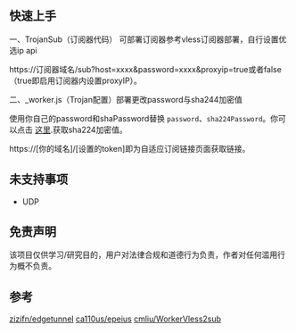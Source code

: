## 快速上手
一、TrojanSub（订阅器代码） 可部署订阅器参考vless订阅器部署，自行设置优选ip api

https://订阅器域名/sub?host=xxxx&password=xxxx&proxyip=true或者false（true即启用订阅器内设置proxyIP）。


二、_worker.js（Trojan配置）部署更改password与sha244加密值

使用你自己的password和shaPassword替换 `password`、`sha224Password`。你可以点击 [这里](https://www.atatus.com/tools/sha224-to-hash).获取sha224加密值。

https://[你的域名]/[设置的token]即为自适应订阅链接页面获取链接。

## 未支持事项
- UDP

## 免责声明
该项目仅供学习/研究目的，用户对法律合规和道德行为负责，作者对任何滥用行为概不负责。

## 参考
[zizifn/edgetunnel](https://github.com/ca110us/epeius)
[ca110us/epeius](https://github.com/zizifn/edgetunnel)
[cmliu/WorkerVless2sub](https://github.com/cmliu/WorkerVless2sub)

